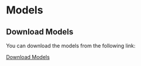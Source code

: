 # Models

## Download Models

You can download the models from the following link:

[Download Models](https://openmodeldb.info/)





